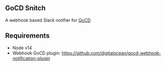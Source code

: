 ## GoCD Snitch

A webhook based Slack notifier for [GoCD](https://www.gocd.org/)

## Requirements

* Node v14
* Webhook GoCD plugin: https://github.com/digitalocean/gocd-webhook-notification-plugin
